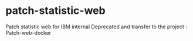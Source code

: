 # patch-statistic-web
Patch statistic web for IBM internal
Deprecated and transfer to the project : Patch-web-docker
